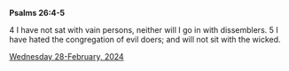**Psalms 26:4-5**

4 I have not sat with vain persons, neither will I go in with dissemblers. 5 I have hated the congregation of evil doers; and will not sit with the wicked.

[Wednesday 28-February, 2024](https://getbible.life/kjv/Psalms/26/4-5)
